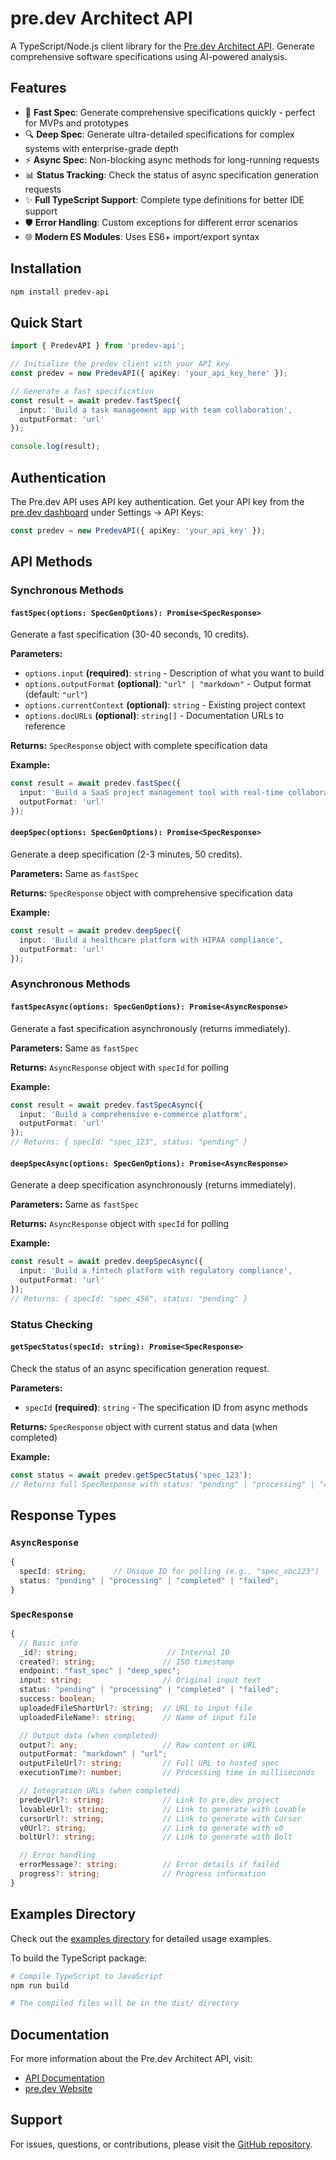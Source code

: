 # pre.dev Architect API

A TypeScript/Node.js client library for the [Pre.dev Architect API](https://docs.pre.dev). Generate comprehensive software specifications using AI-powered analysis.

## Features

- 🚀 **Fast Spec**: Generate comprehensive specifications quickly - perfect for MVPs and prototypes
- 🔍 **Deep Spec**: Generate ultra-detailed specifications for complex systems with enterprise-grade depth
- ⚡ **Async Spec**: Non-blocking async methods for long-running requests
- 📊 **Status Tracking**: Check the status of async specification generation requests
- ✨ **Full TypeScript Support**: Complete type definitions for better IDE support
- 🛡️ **Error Handling**: Custom exceptions for different error scenarios
- 🌐 **Modern ES Modules**: Uses ES6+ import/export syntax

## Installation

```bash
npm install predev-api
```

## Quick Start

```typescript
import { PredevAPI } from 'predev-api';

// Initialize the predev client with your API key
const predev = new PredevAPI({ apiKey: 'your_api_key_here' });

// Generate a fast specification
const result = await predev.fastSpec({
  input: 'Build a task management app with team collaboration',
  outputFormat: 'url'
});

console.log(result);
```

## Authentication

The Pre.dev API uses API key authentication. Get your API key from the [pre.dev dashboard](https://pre.dev) under Settings → API Keys:

```typescript
const predev = new PredevAPI({ apiKey: 'your_api_key' });
```

## API Methods

### Synchronous Methods

#### `fastSpec(options: SpecGenOptions): Promise<SpecResponse>`

Generate a fast specification (30-40 seconds, 10 credits).

**Parameters:**
- `options.input` **(required)**: `string` - Description of what you want to build
- `options.outputFormat` **(optional)**: `"url" | "markdown"` - Output format (default: `"url"`)
- `options.currentContext` **(optional)**: `string` - Existing project context
- `options.docURLs` **(optional)**: `string[]` - Documentation URLs to reference

**Returns:** `SpecResponse` object with complete specification data

**Example:**
```typescript
const result = await predev.fastSpec({
  input: 'Build a SaaS project management tool with real-time collaboration',
  outputFormat: 'url'
});
```

#### `deepSpec(options: SpecGenOptions): Promise<SpecResponse>`

Generate a deep specification (2-3 minutes, 50 credits).

**Parameters:** Same as `fastSpec`

**Returns:** `SpecResponse` object with comprehensive specification data

**Example:**
```typescript
const result = await predev.deepSpec({
  input: 'Build a healthcare platform with HIPAA compliance',
  outputFormat: 'url'
});
```

### Asynchronous Methods

#### `fastSpecAsync(options: SpecGenOptions): Promise<AsyncResponse>`

Generate a fast specification asynchronously (returns immediately).

**Parameters:** Same as `fastSpec`

**Returns:** `AsyncResponse` object with `specId` for polling

**Example:**
```typescript
const result = await predev.fastSpecAsync({
  input: 'Build a comprehensive e-commerce platform',
  outputFormat: 'url'
});
// Returns: { specId: "spec_123", status: "pending" }
```

#### `deepSpecAsync(options: SpecGenOptions): Promise<AsyncResponse>`

Generate a deep specification asynchronously (returns immediately).

**Parameters:** Same as `fastSpec`

**Returns:** `AsyncResponse` object with `specId` for polling

**Example:**
```typescript
const result = await predev.deepSpecAsync({
  input: 'Build a fintech platform with regulatory compliance',
  outputFormat: 'url'
});
// Returns: { specId: "spec_456", status: "pending" }
```

### Status Checking

#### `getSpecStatus(specId: string): Promise<SpecResponse>`

Check the status of an async specification generation request.

**Parameters:**
- `specId` **(required)**: `string` - The specification ID from async methods

**Returns:** `SpecResponse` object with current status and data (when completed)

**Example:**
```typescript
const status = await predev.getSpecStatus('spec_123');
// Returns full SpecResponse with status: "pending" | "processing" | "completed" | "failed"
```

## Response Types

### `AsyncResponse`
```typescript
{
  specId: string;      // Unique ID for polling (e.g., "spec_abc123")
  status: "pending" | "processing" | "completed" | "failed";
}
```

### `SpecResponse`
```typescript
{
  // Basic info
  _id?: string;                    // Internal ID
  created?: string;               // ISO timestamp
  endpoint: "fast_spec" | "deep_spec";
  input: string;                  // Original input text
  status: "pending" | "processing" | "completed" | "failed";
  success: boolean;
  uploadedFileShortUrl?: string;  // URL to input file
  uploadedFileName?: string;      // Name of input file

  // Output data (when completed)
  output?: any;                   // Raw content or URL
  outputFormat: "markdown" | "url";
  outputFileUrl?: string;         // Full URL to hosted spec
  executionTime?: number;         // Processing time in milliseconds

  // Integration URLs (when completed)
  predevUrl?: string;             // Link to pre.dev project
  lovableUrl?: string;            // Link to generate with Lovable
  cursorUrl?: string;             // Link to generate with Cursor
  v0Url?: string;                 // Link to generate with v0
  boltUrl?: string;               // Link to generate with Bolt

  // Error handling
  errorMessage?: string;          // Error details if failed
  progress?: string;              // Progress information
}
```

## Examples Directory

Check out the [examples directory](https://github.com/predotdev/predev-api/tree/main/predev-api-node/examples) for detailed usage examples.

To build the TypeScript package:

```bash
# Compile TypeScript to JavaScript
npm run build

# The compiled files will be in the dist/ directory
```

## Documentation

For more information about the Pre.dev Architect API, visit:
- [API Documentation](https://docs.pre.dev)
- [pre.dev Website](https://pre.dev)

## Support

For issues, questions, or contributions, please visit the [GitHub repository](https://github.com/predotdev/predev-api).
